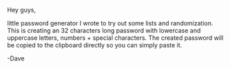 Hey guys,

little password generator I wrote to try out some lists and randomization.
This is creating an 32 characters long password with lowercase and uppercase letters, numbers + special characters.
The created password will be copied to the clipboard directly so you can simply paste it.

-Dave
